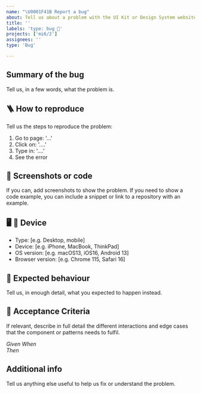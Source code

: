 ```yaml
---
name: "\U0001F41B Report a bug"
about: Tell us about a problem with the UI Kit or Design System website.
title: ''
labels: 'type: bug 🐛'
projects: ['mi6/2']
assignees: ''
type: 'Bug'

---
```


## Summary of the bug 
Tell us, in a few words, what the problem is. 

## 🪜 How to reproduce 
Tell us the steps to reproduce the problem: 
1. Go to page: '...' 
2. Click on: '....' 
3. Type in: '....' 
4. See the error 

## 📸 Screenshots or code 
If you can, add screenshots to show the problem. If you need to show a code example, you can include a snippet or link to a repository with an example. 

## 🖥 📱 Device 
- Type: [e.g. Desktop, mobile] 
- Device: [e.g. iPhone, MacBook, ThinkPad] 
- OS version: [e.g. macOS13, iOS16, Android 13] 
- Browser version: [e.g. Chrome 115, Safari 16] 

## 🧐 Expected behaviour 
Tell us, in enough detail, what you expected to happen instead. 

## 📝 Acceptance Criteria  
If relevant, describe in full detail the different interactions and edge cases that the component or patterns needs to fulfil. 

*Given* 
*When*  
*Then* 

## Additional info 
Tell us anything else useful to help us fix or understand the problem.